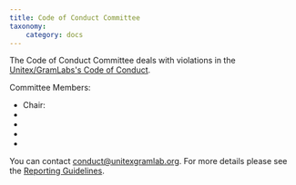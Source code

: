```yaml
---
title: Code of Conduct Committee
taxonomy:
    category: docs
---
```


The Code of Conduct Committee deals with violations in the [Unitex/GramLabs's
Code of Conduct](pages/06.codes/01.code-of-conduct/01.contributor-covenant).

Committee Members:

- Chair: 
- 
- 
- 
- 

You can contact [conduct@unitexgramlab.org](mailto:conduct@unitexgramlab.org).
For more details please see the [Reporting Guidelines](pages/06.codes/01.code-of-conduct/03.reporting).
